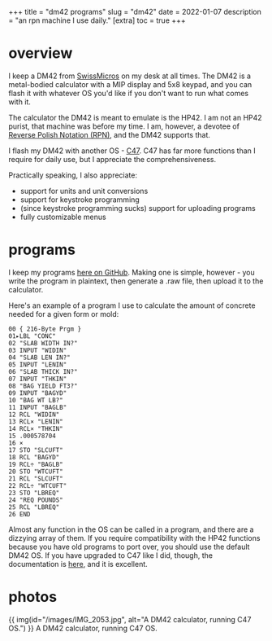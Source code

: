+++
title = "dm42 programs"
slug = "dm42"
date = 2022-01-07
description = "an rpn machine I use daily."
[extra]
  toc = true
+++

# overview
I keep a DM42 from [SwissMicros](https://www.swissmicros.com) on my desk at all times. The DM42 is a metal-bodied calculator with a MIP display and 5x8 keypad, and you can flash it with whatever OS you'd like if you don't want to run what comes with it.

The calculator the DM42 is meant to emulate is the HP42. I am not an HP42 purist, that machine was before my time. I am, however, a devotee of [Reverse Polish Notation (RPN)](https://en.wikipedia.org/wiki/Reverse_Polish_notation), and the DM42 supports that.

I flash my DM42 with another OS - [C47](https://c47.miraheze.org/wiki/Main_Page). C47 has far more functions than I require for daily use, but I appreciate the comprehensiveness.

Practically speaking, I also appreciate:
* support for units and unit conversions
* support for keystroke programming
* (since keystroke programming sucks) support for uploading programs
* fully customizable menus

# programs
I keep my programs [here on GitHub](https://github.com/davidemerson/DM42). Making one is simple, however - you write the program in plaintext, then generate a .raw file, then upload it to the calculator.

Here's an example of a program I use to calculate the amount of concrete needed for a given form or mold:

```
00 { 216-Byte Prgm }
01▸LBL "CONC"
02 "SLAB WIDTH IN?"
03 INPUT "WIDIN"
04 "SLAB LEN IN?"
05 INPUT "LENIN"
06 "SLAB THICK IN?"
07 INPUT "THKIN"
08 "BAG YIELD FT3?"
09 INPUT "BAGYD"
10 "BAG WT LB?"
11 INPUT "BAGLB"
12 RCL "WIDIN"
13 RCL× "LENIN"
14 RCL× "THKIN"
15 .000578704
16 ×
17 STO "SLCUFT"
18 RCL "BAGYD"
19 RCL÷ "BAGLB"
20 STO "WTCUFT"
21 RCL "SLCUFT"
22 RCL÷ "WTCUFT"
23 STO "LBREQ"
24 "REQ POUNDS"
25 RCL "LBREQ"
26 END
```

Almost any function in the OS can be called in a program, and there are a dizzying array of them. If you require compatibility with the HP42 functions because you have old programs to port over, you should use the default DM42 OS. If you have upgraded to C47 like I did, though, the documentation is [here](https://47calc.com/documentation/combined/doc.html), and it is excellent.

# photos
{{ img(id="/images/IMG_2053.jpg", alt="A DM42 calculator, running C47 OS.") }}
A DM42 calculator, running C47 OS.